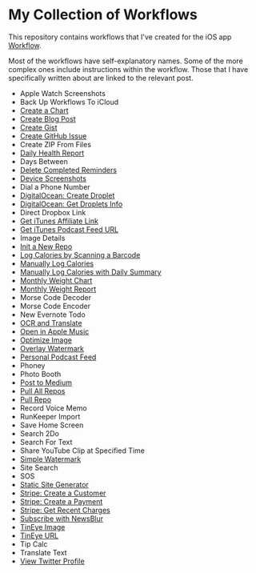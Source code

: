 # My Collection of Workflows

This repository contains workflows that I've created for the iOS app [Workflow](https://itunes.apple.com/us/app/workflow/id915249334?mt=8&uo=4&at=10l64N).

Most of the workflows have self-explanatory names. Some of the more complex ones include instructions within the workflow. Those that I have specifically written about are linked to the relevant post.

- Apple Watch Screenshots
- Back Up Workflows To iCloud
- [Create a Chart](https://www.jordanmerrick.com/posts/workflow-charts)
- [Create Blog Post](https://www.jordanmerrick.com/posts/some-workflows-for-working-copy)
- [Create Gist](https://www.jordanmerrick.com/posts/workflow-and-apis)
- [Create GitHub Issue](https://www.jordanmerrick.com/posts/revisiting-ifttt-workflow)
- Create ZIP From Files
- [Daily Health Report](https://www.jordanmerrick.com/posts/getting-healthy-with-workflow)
- Days Between
- [Delete Completed Reminders](https://www.jordanmerrick.com/posts/deleting-completed-icloud-reminders-on-ios)
- [Device Screenshots](https://www.jordanmerrick.com/posts/device-framed-screenshots-in-workflow-redux)
- Dial a Phone Number
- [DigitalOcean: Create Droplet](https://www.jordanmerrick.com/posts/workflow-and-apis)
- [DigitalOcean: Get Droplets Info](https://www.jordanmerrick.com/posts/workflow-and-apis)
- Direct Dropbox Link
- [Get iTunes Affiliate Link](https://www.jordanmerrick.com/posts/generate-itunes-affiliate-links-with-workflow)
- [Get iTunes Podcast Feed URL](https://www.jordanmerrick.com/posts/subscribe-to-podcast-itms-workflow)
- Image Details
- [Init a New Repo](https://www.jordanmerrick.com/posts/some-workflows-for-working-copy)
- [Log Calories by Scanning a Barcode](https://www.jordanmerrick.com/posts/getting-healthy-with-workflow)
- [Manually Log Calories](https://www.jordanmerrick.com/posts/getting-healthy-with-workflow)
- [Manually Log Calories with Daily Summary](https://www.jordanmerrick.com/posts/getting-healthy-with-workflow)
- [Monthly Weight Chart](https://www.jordanmerrick.com/posts/getting-healthy-with-workflow)
- [Monthly Weight Report](https://www.jordanmerrick.com/posts/getting-healthy-with-workflow)
- Morse Code Decoder
- Morse Code Encoder
- New Evernote Todo
- [OCR and Translate](https://www.jordanmerrick.com/posts/ocr-with-workflow)
- [Open in Apple Music](https://www.jordanmerrick.com/posts/open-itunes-store-album-in-apple-music)
- [Optimize Image](https://www.jordanmerrick.com/posts/optimizing-images-with-tinypng-and-workflow)
- [Overlay Watermark](https://www.jordanmerrick.com/posts/watermarking-images-with-workflow)
- [Personal Podcast Feed](https://www.jordanmerrick.com/posts/workflow-personal-podcast-feed)
- Phoney
- Photo Booth
- [Post to Medium](https://www.jordanmerrick.com/posts/revisiting-ifttt-workflow)
- [Pull All Repos](https://www.jordanmerrick.com/posts/some-workflows-for-working-copy)
- [Pull Repo](https://www.jordanmerrick.com/posts/some-workflows-for-working-copy)
- Record Voice Memo
- RunKeeper Import
- Save Home Screen
- Search 2Do
- Search For Text
- Share YouTube Clip at Specified Time
- [Simple Watermark](https://www.jordanmerrick.com/posts/watermarking-images-with-workflow)
- Site Search
- SOS
- [Static Site Generator](https://www.jordanmerrick.com/posts/a-static-site-generator-for-workflow)
- [Stripe: Create a Customer](https://www.jordanmerrick.com/posts/workflow-and-apis)
- [Stripe: Create a Payment](https://www.jordanmerrick.com/posts/workflow-and-apis)
- [Stripe: Get Recent Charges](https://www.jordanmerrick.com/posts/workflow-and-apis)
- [Subscribe with NewsBlur](https://www.jordanmerrick.com/posts/revisiting-ifttt-workflow)
- [TinEye Image](https://www.jordanmerrick.com/posts/reverse-image-search-with-tineye-and-workflow)
- [TinEye URL](https://www.jordanmerrick.com/posts/reverse-image-search-with-tineye-and-workflow)
- Tip Calc
- Translate Text
- [View Twitter Profile](https://www.jordanmerrick.com/posts/open-twitter-com-user-profiles-in-a-3rd-party-twitter-client-with-workflow)